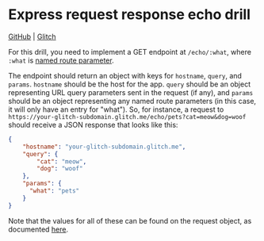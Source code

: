 # Express request response echo drill

[GitHub](https://github.com/Thinkful-Ed/express-request-response-echo-drill) | [Glitch](https://glitch.com/edit/#!/incandescent-hour)

For this drill, you need to implement a GET endpoint at `/echo/:what`, where `:what` is [named route parameter](https://expressjs.com/en/guide/routing.html#route-parameters).

The endpoint should return an object with keys for `hostname`, `query`, and `params`. `hostname` should be the host for the app. `query` should be an object representing URL query parameters sent in the request (if any), and `params` should be an object representing any named route parameters (in this case, it will only have an entry for "what"). So, for instance, a request to `https://your-glitch-subdomain.glitch.me/echo/pets?cat=meow&dog=woof` should receive a JSON response that looks like this:

```json
{
    "hostname": "your-glitch-subdomain.glitch.me",
    "query": {
        "cat": "meow",
        "dog": "woof"
    },
    "params": {
      "what": "pets"
    }
}
```

Note that the values for all of these can be found on the request object, as documented [here](http://expressjs.com/uk/api.html#req).
